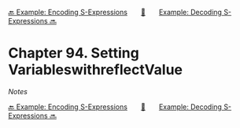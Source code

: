[🔙 Example: Encoding S-Expressions][previous-chapter]&nbsp;&nbsp;&nbsp;&nbsp;&nbsp;&nbsp;&nbsp;[🏡][readme]&nbsp;&nbsp;&nbsp;&nbsp;&nbsp;&nbsp;&nbsp;[Example: Decoding S-Expressions 🔜][upcoming-chapter]

# Chapter 94. Setting VariableswithreflectValue

_Notes_

[🔙 Example: Encoding S-Expressions][previous-chapter]&nbsp;&nbsp;&nbsp;&nbsp;&nbsp;&nbsp;&nbsp;[🏡][readme]&nbsp;&nbsp;&nbsp;&nbsp;&nbsp;&nbsp;&nbsp;[Example: Decoding S-Expressions 🔜][upcoming-chapter]

[readme]: README.md
[previous-chapter]: ch093-example-encoding-s-expressions.md
[upcoming-chapter]: ch095-example-decoding-s-expressions.md